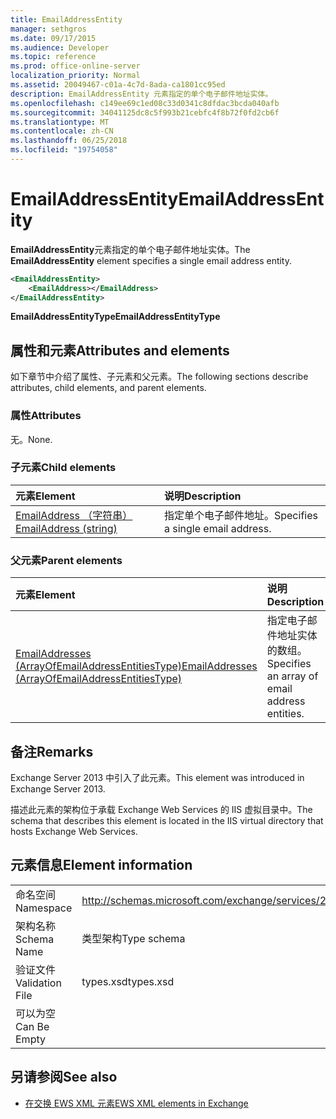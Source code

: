 ```yaml
---
title: EmailAddressEntity
manager: sethgros
ms.date: 09/17/2015
ms.audience: Developer
ms.topic: reference
ms.prod: office-online-server
localization_priority: Normal
ms.assetid: 20049467-c01a-4c7d-8ada-ca1801cc95ed
description: EmailAddressEntity 元素指定的单个电子邮件地址实体。
ms.openlocfilehash: c149ee69c1ed08c33d0341c8dfdac3bcda040afb
ms.sourcegitcommit: 34041125dc8c5f993b21cebfc4f8b72f0fd2cb6f
ms.translationtype: MT
ms.contentlocale: zh-CN
ms.lasthandoff: 06/25/2018
ms.locfileid: "19754058"
---
```

# <a name="emailaddressentity"></a><span data-ttu-id="59bc2-103">EmailAddressEntity</span><span class="sxs-lookup"><span data-stu-id="59bc2-103">EmailAddressEntity</span></span>

<span data-ttu-id="59bc2-104">**EmailAddressEntity**元素指定的单个电子邮件地址实体。</span><span class="sxs-lookup"><span data-stu-id="59bc2-104">The **EmailAddressEntity** element specifies a single email address entity.</span></span> 
  
```XML
<EmailAddressEntity>
    <EmailAddress></EmailAddress>
</EmailAddressEntity>
```

 <span data-ttu-id="59bc2-105">**EmailAddressEntityType**</span><span class="sxs-lookup"><span data-stu-id="59bc2-105">**EmailAddressEntityType**</span></span>
## <a name="attributes-and-elements"></a><span data-ttu-id="59bc2-106">属性和元素</span><span class="sxs-lookup"><span data-stu-id="59bc2-106">Attributes and elements</span></span>

<span data-ttu-id="59bc2-107">如下章节中介绍了属性、子元素和父元素。</span><span class="sxs-lookup"><span data-stu-id="59bc2-107">The following sections describe attributes, child elements, and parent elements.</span></span>
  
### <a name="attributes"></a><span data-ttu-id="59bc2-108">属性</span><span class="sxs-lookup"><span data-stu-id="59bc2-108">Attributes</span></span>

<span data-ttu-id="59bc2-109">无。</span><span class="sxs-lookup"><span data-stu-id="59bc2-109">None.</span></span>
  
### <a name="child-elements"></a><span data-ttu-id="59bc2-110">子元素</span><span class="sxs-lookup"><span data-stu-id="59bc2-110">Child elements</span></span>

|<span data-ttu-id="59bc2-111">**元素**</span><span class="sxs-lookup"><span data-stu-id="59bc2-111">**Element**</span></span>|<span data-ttu-id="59bc2-112">**说明**</span><span class="sxs-lookup"><span data-stu-id="59bc2-112">**Description**</span></span>|
|:-----|:-----|
|[<span data-ttu-id="59bc2-113">EmailAddress （字符串）</span><span class="sxs-lookup"><span data-stu-id="59bc2-113">EmailAddress (string)</span></span>](emailaddress-string.md) <br/> |<span data-ttu-id="59bc2-114">指定单个电子邮件地址。</span><span class="sxs-lookup"><span data-stu-id="59bc2-114">Specifies a single email address.</span></span>  <br/> |
   
### <a name="parent-elements"></a><span data-ttu-id="59bc2-115">父元素</span><span class="sxs-lookup"><span data-stu-id="59bc2-115">Parent elements</span></span>

|<span data-ttu-id="59bc2-116">**元素**</span><span class="sxs-lookup"><span data-stu-id="59bc2-116">**Element**</span></span>|<span data-ttu-id="59bc2-117">**说明**</span><span class="sxs-lookup"><span data-stu-id="59bc2-117">**Description**</span></span>|
|:-----|:-----|
|[<span data-ttu-id="59bc2-118">EmailAddresses (ArrayOfEmailAddressEntitiesType)</span><span class="sxs-lookup"><span data-stu-id="59bc2-118">EmailAddresses (ArrayOfEmailAddressEntitiesType)</span></span>](emailaddresses-arrayofemailaddressentitiestype.md) <br/> |<span data-ttu-id="59bc2-119">指定电子邮件地址实体的数组。</span><span class="sxs-lookup"><span data-stu-id="59bc2-119">Specifies an array of email address entities.</span></span>  <br/> |
   
## <a name="remarks"></a><span data-ttu-id="59bc2-120">备注</span><span class="sxs-lookup"><span data-stu-id="59bc2-120">Remarks</span></span>

<span data-ttu-id="59bc2-121">Exchange Server 2013 中引入了此元素。</span><span class="sxs-lookup"><span data-stu-id="59bc2-121">This element was introduced in Exchange Server 2013.</span></span>
  
<span data-ttu-id="59bc2-122">描述此元素的架构位于承载 Exchange Web Services 的 IIS 虚拟目录中。</span><span class="sxs-lookup"><span data-stu-id="59bc2-122">The schema that describes this element is located in the IIS virtual directory that hosts Exchange Web Services.</span></span>
  
## <a name="element-information"></a><span data-ttu-id="59bc2-123">元素信息</span><span class="sxs-lookup"><span data-stu-id="59bc2-123">Element information</span></span>

|||
|:-----|:-----|
|<span data-ttu-id="59bc2-124">命名空间</span><span class="sxs-lookup"><span data-stu-id="59bc2-124">Namespace</span></span>  <br/> |http://schemas.microsoft.com/exchange/services/2006/types  <br/> |
|<span data-ttu-id="59bc2-125">架构名称</span><span class="sxs-lookup"><span data-stu-id="59bc2-125">Schema Name</span></span>  <br/> |<span data-ttu-id="59bc2-126">类型架构</span><span class="sxs-lookup"><span data-stu-id="59bc2-126">Type schema</span></span>  <br/> |
|<span data-ttu-id="59bc2-127">验证文件</span><span class="sxs-lookup"><span data-stu-id="59bc2-127">Validation File</span></span>  <br/> |<span data-ttu-id="59bc2-128">types.xsd</span><span class="sxs-lookup"><span data-stu-id="59bc2-128">types.xsd</span></span>  <br/> |
|<span data-ttu-id="59bc2-129">可以为空</span><span class="sxs-lookup"><span data-stu-id="59bc2-129">Can Be Empty</span></span>  <br/> ||
   
## <a name="see-also"></a><span data-ttu-id="59bc2-130">另请参阅</span><span class="sxs-lookup"><span data-stu-id="59bc2-130">See also</span></span>



- [<span data-ttu-id="59bc2-131">在交换 EWS XML 元素</span><span class="sxs-lookup"><span data-stu-id="59bc2-131">EWS XML elements in Exchange</span></span>](ews-xml-elements-in-exchange.md)

